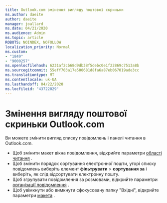 ```yaml
---
title: Outlook.com змінення вигляду поштової скриньки
ms.author: daeite
author: daeite
manager: joallard
ms.date: 04/21/2020
ms.audience: Admin
ms.topic: article
ROBOTS: NOINDEX, NOFOLLOW
localization_priority: Normal
ms.custom:
- "1849"
- "9000257"
ms.openlocfilehash: 6231af2cb68d9db38f5debc0e1f22869c7513a8b
ms.sourcegitcommit: 55eff703a17e500681d8fa6a87eb067019ade3cc
ms.translationtype: MT
ms.contentlocale: uk-UA
ms.lasthandoff: 04/22/2020
ms.locfileid: "43722029"
---
```

# <a name="change-the-look-of-your-outlookcom-mailbox"></a>Змінення вигляду поштової скриньки Outlook.com

Ви можете змінити вигляд списку повідомлень і панелі читання в Outlook.com.

- Щоб змінити макет вікна повідомлення, відкрийте параметри [області читання](https://outlook.live.com/mail/options/mail/layout/readingPane) .
- Щоб змінити порядок сортування електронної пошти, угорі списку повідомлень виберіть елемент **фільтрувати** > **сортування за** і виберіть, як слід відсортувати електронну пошту.
- Щоб згрупувати повідомлення за розмовами, відкрийте параметри [організації повідомлення](https://outlook.live.com/mail/options/mail/layout/conversations) .
- Щоб увімкнути або вимкнути сфокусовану папку "Вхідні", відкрийте параметри [макета](https://outlook.live.com/mail/options/mail/layout/focused) .